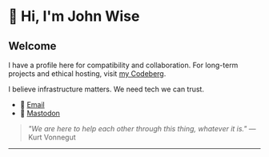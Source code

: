 # 👋 Hi, I'm John Wise

## Welcome

I have a profile here for compatibility and collaboration.
For long-term projects and ethical hosting, visit [my Codeberg](https://codeberg.org/JohnWise).

I believe infrastructure matters. We need tech we can trust.

- 📝 [Email](john@johnwise.me)
- 🐘 [Mastodon](https://mastodon.social/@johnwise)
> 
> *"We are here to help each other through this thing, whatever it is."* — Kurt Vonnegut  
---
